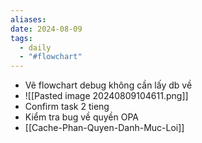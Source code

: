 ```yaml
---
aliases: 
date: 2024-08-09
tags:
  - daily
  - "#flowchart"
---
```

- Vẽ flowchart debug không cần lấy db về
- ![[Pasted image 20240809104611.png]]
- Confirm task 2 tieng
- Kiểm tra bug về quyền OPA
- [[Cache-Phan-Quyen-Danh-Muc-Loi]]


